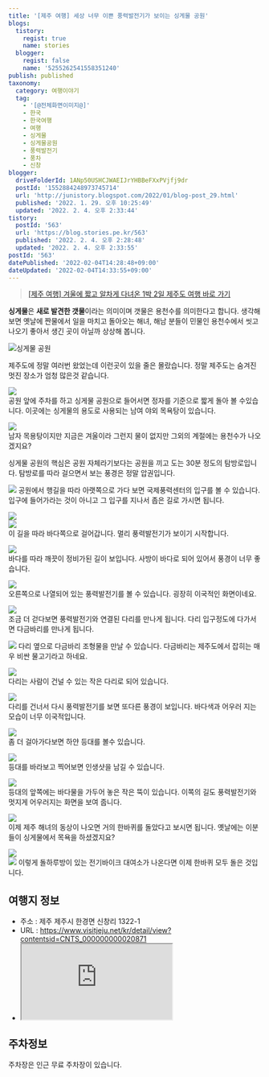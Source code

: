 ```yaml
---
title: '[제주 여행] 세상 너무 이쁜 풍력발전기가 보이는 싱게물 공원'
blogs:
  tistory:
    regist: true
    name: stories
  blogger:
    regist: false
    name: '5255262541558351240'
publish: published
taxonomy:
  category: 여행이야기
  tag:
    - '[@전체화면이미지@]'
    - 한국
    - 한국여행
    - 여행
    - 싱게물
    - 싱게물공원
    - 풍력발전기
    - 풍차
    - 신창
blogger:
  driveFolderId: 1ANp50USHCJWAEIJrYHBBeFXxPVjfj9dr
  postId: '1552884248973745714'
  url: 'http://junistory.blogspot.com/2022/01/blog-post_29.html'
  published: '2022. 1. 29. 오후 10:25:49'
  updated: '2022. 2. 4. 오후 2:33:44'
tistory:
  postId: '563'
  url: 'https://blog.stories.pe.kr/563'
  published: '2022. 2. 4. 오후 2:28:48'
  updated: '2022. 2. 4. 오후 2:33:55'
postId: '563'
datePublished: '2022-02-04T14:28:48+09:00'
dateUpdated: '2022-02-04T14:33:55+09:00'
---
```


> [[제주 여행] 겨울에 짧고 알차게 다녀온 1박 2일 제주도 여행 바로 가기](https://blog.stories.pe.kr/561)

**싱게물**은 **새로 발견한 갯물**이라는 의미이며 갯물은 용천수를 의미한다고 합니다. 생각해 보면 옛날에 짠물에서 일을 마치고 돌아오는 해녀, 해남 분들이 민물인 용천수에서 씻고 나오기 좋아서 생긴 곳이 아닐까 상상해 봅니다.

![싱게물 공원](./images/njo2_20211227_120036-01.jpeg)

제주도에 정말 여러번 왔었는데 이런곳이 있을 줄은 몰랐습니다. 정말 제주도는 숨겨진 멋진 장소가 엄청 많은것 같습니다.

![](./images/njo2_20211227_120316-01.jpeg)  
공원 앞에 주차를 하고 싱게물 공원으로 들어서면 정자를 기준으로 짧게 돌아 볼 수있습니다. 이곳에는 싱게물의 용도로 사용되는 남여 야외 목욕탕이 있습니다.

![](./images/njo2_20211227_120306-01.jpeg)  
남자 목용탕이지만 지금은 겨울이라 그런지 물이 없지만 그외의 계절에는 용천수가 나오겠지요?

싱게물 공원의 핵심은 공원 자체라기보다는 공원을 끼고 도는 30분 정도의 탐방로입니다. 탐방로를 따라 걸으면서 보는 풍경은 정말 압권입니다.

![](./images/njo2_20211227_120852.jpg)
공원에서 행길을 따라 아랫쪽으로 가다 보면 국제풍력센터의 입구를 볼 수 있습니다. 입구에 들어가라는 것이 아니고 그 입구를 지나서 좁은 길로 가시면 됩니다.

![](./images/njo2_20211227_120843.jpg)  
![](./images/njo2_20211227_120904.jpg)  
이 길을 따라 바다쪽으로 걸어갑니다. 멀리 풍력발전기가 보이기 시작합니다.

![](./images/njo2_20211227_120936.jpg)  
바다를 따라 깨끗이 정비가된 길이 보입니다. 사방이 바다로 되어 있어서 풍경이 너무 좋습니다.

![](./images/njo2_20211227_121013_1.jpg)  
오른쪽으로 나열되어 있는 풍력발전기를 볼 수 있습니다. 굉장히 이국적인 화면이네요.

![](./images/njo2_20211227_121231.jpg)  
조금 더 걷다보면 풍력발전기와 연결된 다리를 만나게 됩니다. 다리 입구정도에 다가서면 다금바리를 만나게 됩니다.

![](./images/njo2_20211227_121308.jpg)
다리 옆으로 다금바리 조형물을 만날 수 있습니다. 다금바리는 제주도에서 잡히는 매우 비싼 물고기라고 하네요.

![](./images/njo2_20211227_121325_1.jpg)  
다리는 사람이 건널 수 있는 작은 다리로 되어 있습니다.

![](./images/njo2_20211227_121407-01.jpeg)  
다리를 건너서 다시 풍력발전기를 보면 또다른 풍경이 보입니다. 바다색과 어우러 지는 모습이 너무 이국적입니다.

![](./images/njo2_20211227_121713-01.jpeg)  
좀 더 걸아가다보면 하얀 등대를 볼수 있습니다.

![](./images/njo2_20211227_121822.jpg)  
등대를 바라보고 찍어보면 인생샷을 남길 수 있습니다.

![](./images/njo2_20211227_122412_1.jpg)  
등대의 앞쪽에는 바다물을 가두어 놓은 작은 뚝이 있습니다. 이쪽의 길도 풍력발전기와 멋지게 어우러지는 화면을 보여 줍니다.

![](./images/njo2_20211227_123701.jpg)  
이제 제주 해녀의 동상이 나오면 거의 한바퀴를 돌았다고 보시면 됩니다. 옛날에는 이분들이 싱게물에서 목욕을 하셨겠지요?

![](./images/njo2_20211227_123749.jpg)  
![](./images/njo2_20211227_123801.jpg)
이렇게 돌하루방이 있는 전기바이크 대여소가 나온다면 이제 한바퀴 모두 돌은 것입니다.

## 여행지 정보

- 주소 : 제주 제주시 한경면 신창리 1322-1
- URL : https://www.visitjeju.net/kr/detail/view?contentsid=CNTS_000000000020871
- <div class='embed-responsive embed-responsive-16by9'>
  <iframe src='https://www.google.com/maps/embed?pb=!1m18!1m12!1m3!1d3333.0511924911566!2d126.17171021549093!3d33.34361236218568!2m3!1f0!2f0!3f0!3m2!1i1024!2i768!4f13.1!3m3!1m2!1s0x350c65d8567e2283%3A0xe87b65010941b011!2z7Iux6rOE66y86rO17JuQ!5e0!3m2!1sko!2skr!4v1643461448528!5m2!1sko!2skr' class='embed-responsive-item' allowfullscreen></iframe>
  </div>

## 주차정보

주차장은 인근 무료 주차장이 있습니다.
